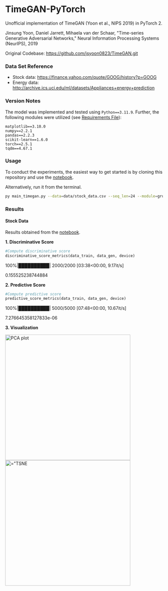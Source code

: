 # TimeGAN-PyTorch
Unofficial implementation of TimeGAN (Yoon et al., NIPS 2019) in PyTorch 2.

Jinsung Yoon, Daniel Jarrett, Mihaela van der Schaar, 
"Time-series Generative Adversarial Networks," 
Neural Information Processing Systems (NeurIPS), 2019

Original Codebase: https://github.com/jsyoon0823/TimeGAN.git

### Data Set Reference
-  Stock data: https://finance.yahoo.com/quote/GOOG/history?p=GOOG
-  Energy data: http://archive.ics.uci.edu/ml/datasets/Appliances+energy+prediction

### Version Notes
The model was implemented and tested using `Python==3.11.9`. Further, the following modules were utilized (see [Requirements File](./requirements.txt)):
```
matplotlib==3.10.0
numpy==2.2.1
pandas==2.2.3
scikit-learn==1.6.0
torch==2.5.1
tqdm==4.67.1
```

### Usage
To conduct the experiments, the easiest way to get started is by cloning this repository and use the [notebook](./timegan.ipynb).

Alternatively, run it from the terminal.
```bash
py main_timegan.py --data=data/stock_data.csv --seq_len=24 --module=gru --hidden_dim=24 --num_layers=3 --epochs=10000 --batch_size=128 --metric_iteration=10 --learning_rate=1e-3
```

### Results

#### Stock Data

Results obtained from the [notebook](./timegan.ipynb).

**1. Discriminative Score**
```python
#Compute discriminative score
discriminative_score_metrics(data_train, data_gen, device)
```
100%|██████████| 2000/2000 [03:38<00:00,  9.17it/s]

0.155525238744884

**2. Predictive Score**
```python
#Compute predictive score
predictive_score_metrics(data_train, data_gen, device)
```
100%|██████████| 5000/5000 [07:48<00:00, 10.67it/s]
    
7.276645358127833e-06

**3. Visualization**

<p float="left">
  <img src="../assets/pca.png" alt="PCA plot" width="400" />
  <img src="../assets/tsne.png" alt=="TSNE plot" width="400" />
</p>
